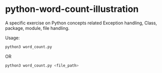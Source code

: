 # python-word-count-illustration
A specific exercise on Python concepts related Exception handling, Class, package, module, file handling.

Usage:
```bash
python3 word_count.py
```

OR 

```bash
python3 word_count.py <file_path>
```